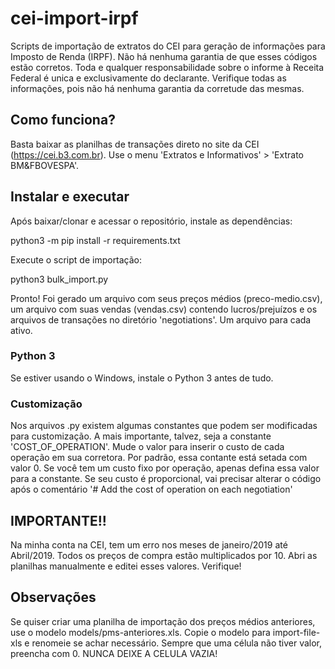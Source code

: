 # cei-import-irpf

Scripts de importação de extratos do CEI para geração de informações para Imposto de Renda (IRPF). Não há nenhuma garantia de que esses códigos estão corretos. Toda e qualquer responsabilidade sobre o informe à Receita Federal é unica e exclusivamente do declarante. Verifique todas as informações, pois não há nenhuma garantia da corretude das mesmas.

## Como funciona?

Basta baixar as planilhas de transações direto no site da CEI (https://cei.b3.com.br). Use o menu 'Extratos e Informativos' > 'Extrato BM&FBOVESPA'.

## Instalar e executar

Após baixar/clonar e acessar o repositório, instale as dependências:

  python3 -m pip install -r requirements.txt

Execute o script de importação:

  python3 bulk_import.py

Pronto! Foi gerado um arquivo com seus preços médios (preco-medio.csv), um arquivo com suas vendas (vendas.csv) contendo lucros/prejuízos e os arquivos de transações no diretório 'negotiations'. Um arquivo para cada ativo.

### Python 3

Se estiver usando o Windows, instale o Python 3 antes de tudo.

### Customização

Nos arquivos .py existem algumas constantes que podem ser modificadas para customização. A mais importante, talvez, seja a constante 'COST_OF_OPERATION'. Mude o valor para inserir o custo de cada operação em sua corretora. Por padrão, essa contante está setada com valor 0. Se você tem um custo fixo por operação, apenas defina essa valor para a constante. Se seu custo é proporcional, vai precisar alterar o código após o comentário '# Add the cost of operation on each negotiation'

## IMPORTANTE!!

Na minha conta na CEI, tem um erro nos meses de janeiro/2019 até Abril/2019. Todos os preços de compra estão multiplicados por 10. Abri as planilhas manualmente e editei esses valores. Verifique!


## Observações

Se quiser criar uma planilha de importação dos preços médios anteriores, use o modelo models/pms-anteriores.xls. Copie o modelo para import-file-xls e renomeie se achar necessário. Sempre que uma célula não tiver valor, preencha com 0. NUNCA DEIXE A CELULA VAZIA!
